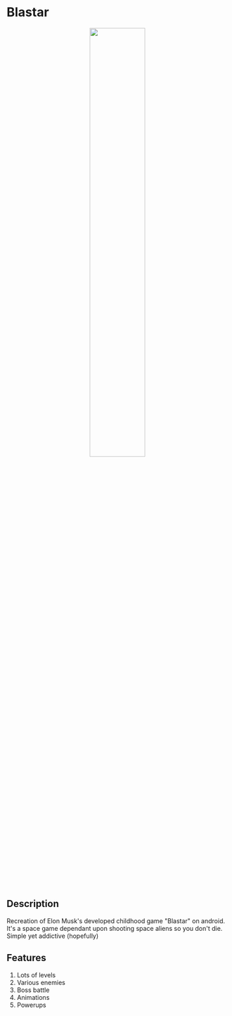 # Blastar

<p align="center">
<a href="https://play.google.com/store/apps/details?id=me.dylanburton.blastarreborn&hl=en">
<img src="https://github.com/steverichey/google-play-badge-svg/blob/master/img/en_get.svg" width="50%">
</a>
</p>

## Description
Recreation of Elon Musk's developed childhood game "Blastar" on android. It's a space game dependant upon shooting space aliens so you don't die. Simple yet addictive (hopefully)

## Features

1. Lots of levels
2. Various enemies
3. Boss battle
4. Animations
5. Powerups

